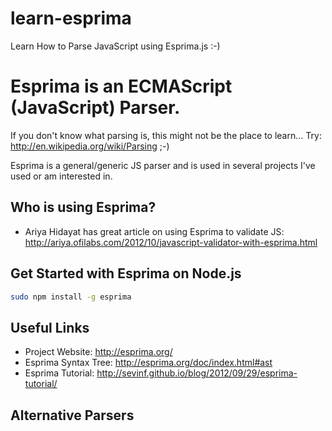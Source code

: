learn-esprima
=============

Learn How to Parse JavaScript using Esprima.js :-)

# Esprima is an ECMAScript (JavaScript) Parser.

If you don't know what parsing is, this might not be the place to learn...
Try: http://en.wikipedia.org/wiki/Parsing ;-)

Esprima is a general/generic JS parser and is used in several projects
I've used or am interested in.

## Who is using Esprima?

- Ariya Hidayat has great article on using Esprima to validate JS:
http://ariya.ofilabs.com/2012/10/javascript-validator-with-esprima.html


## Get Started with Esprima on Node.js

```sh
sudo npm install -g esprima
```




## Useful Links
- Project Website: http://esprima.org/
- Esprima Syntax Tree: http://esprima.org/doc/index.html#ast
- Esprima Tutorial: http://sevinf.github.io/blog/2012/09/29/esprima-tutorial/

## Alternative Parsers

